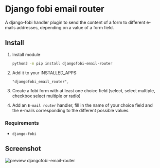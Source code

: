 # Django fobi email router

A django-fobi handler plugin to send the content of a form to different e-mails addresses, depending on a value of a form field.

## Install

1. Install module
   ```bash
   python3 -m pip install djangofobi-email-router
   ```

2. Add it to your INSTALLED_APPS
   ```
   "djangofobi_email_router",
   ```

3. Create a fobi form with at least one choice field (select, select multiple, checkbox select multiple or radio)
4. Add an `E-mail router` handler, fill in the name of your choice field and the e-mails corresponding to the different possible values

### Requirements

* `django-fobi`

## Screenshot

![preview djangofobi-email-router](https://gitlab.com/kapt/open-source/djangofobi-email-router/-/raw/main/preview.png)

